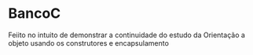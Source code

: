 # BancoC
 Feiito no intuito de demonstrar a continuidade do estudo da Orientação a objeto usando os  construtores e encapsulamento
